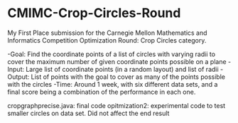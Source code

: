 # CMIMC-Crop-Circles-Round
My First Place submission for the Carnegie Mellon Mathematics and Informatics Competition Optimization Round: Crop Circles category.

-Goal: Find the coordinate points of a list of circles with varying radii to cover the maximum number of given coordinate points possible on a plane
-Input: Large list of coordinate points (in a random layout) and list of radii
-Output: List of points with the goal to cover as many of the points possible with the circles
-Time: Around 1 week, with six different data sets, and a final score being a combination of the performance in each one.

cropgraphprecise.java: final code
opitmization2: experimental code to test smaller circles on data set. Did not affect the end result
